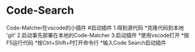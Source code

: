 # Code-Search
Code-Matcher在vscode的小插件
#启动插件
1.得到源代码
*克隆代码到本地
'git'
2.启动事先部署在本地的Code-Matcher
3.启动插件
*使用vscode打开
*按F5运行代码
*按Ctrl+Shift+P打开命令行
*输入Code Search启动插件


